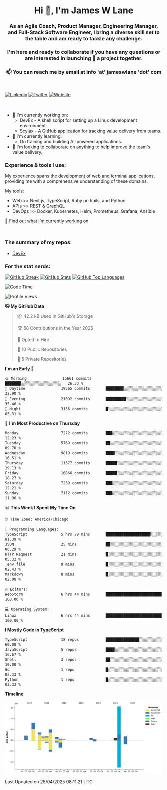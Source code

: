 <h1 align="center">Hi 👋, I'm James W Lane</h1>
<h3 align="center">As an Agile Coach, Product Manager, Engineering Manager, and Full-Stack Software Engineer, I bring a diverse skill set to the table and am ready to tackle any challenge.</h3>
<h3 align="center">I'm here and ready to collaborate if you have any questions or are interested in launching 🚀 a project together.</h3>

<div style="margin-top: 16px;" />

<h3 align="center">📫 You can reach me by email at info 'at' jameswlane 'dot' com</h3>

<div style="margin-top: 48px;" />

[![Linkedin](https://img.shields.io/badge/LinkedIn-0077B5?style=for-the-badge&logo=linkedin&logoColor=white)](https://www.linkedin.com/in/jameswlane/)
[![Twitter](https://img.shields.io/badge/Twitter-1DA1F2?style=for-the-badge&logo=twitter&logoColor=white)](https://x.com/jameswlane)
[![Website](https://img.shields.io/website?down_color=red&down_message=offline&style=for-the-badge&up_color=green&up_message=up&url=https%3A%2F%2Fwww.jameswlane.com)](https://www.jameswlane.com)

<div style="margin-top: 48px;" />

- 🔭 I'm currently working on:
  - DevEx - A shell script for setting up a Linux development environment.
  - Scylax - A GitHub application for tracking value delivery from teams.
- 🌱 I'm currently learning:
  - On training and building AI-powered applications.
- 👯 I'm looking to collaborate on anything to help improve the team's value delivery.

### Experience & tools I use:

My experience spans the development of web and terminal applications, providing me with a comprehensive understanding of these domains.

My tools:
- Web >> Next.js, TypeScript, Ruby on Rails, and Python
- APIs >> REST & GraphQL
- DevOps >> Docker, Kubernetes, Helm, Prometheus, Grafana, Ansible

[🔭 Find out what I’m currently working on](https://www.jameswlane.com/now)  

<div style="margin-top: 50px;"/>

### The summary of my repos:
- [DevEx](https://github.com/jameswlane/devex)  

### For the stat nerds:
[![GitHub Streak](https://github-readme-streak-stats.herokuapp.com?user=jameswlane&theme=tokyonight)](https://git.io/streak-stats)
[![GitHub Stats](https://github-readme-stats.vercel.app/api?username=jameswlane&show_icons=true&theme=tokyonight)](https://github-readme-stats.vercel.app)
[![GitHub Top Languages](https://github-readme-stats.vercel.app/api/top-langs?username=jameswlane&show_icons=true&locale=en&layout=compact&theme=tokyonight)](https://github-readme-stats.vercel.app)

<!--START_SECTION:waka-->
![Code Time](http://img.shields.io/badge/Code%20Time-499%20hrs%2012%20mins-blue)

![Profile Views](http://img.shields.io/badge/Profile%20Views-0-blue)

**🐱 My GitHub Data** 

> 📦 42.2 kB Used in GitHub's Storage 
 > 
> 🏆 58 Contributions in the Year 2025
 > 
> 💼 Opted to Hire
 > 
> 📜 10 Public Repositories 
 > 
> 🔑 5 Private Repositories 
 > 
**I'm an Early 🐤** 

```text
🌞 Morning                15661 commits       ███████░░░░░░░░░░░░░░░░░░   26.33 % 
🌆 Daytime                19565 commits       ████████░░░░░░░░░░░░░░░░░   32.90 % 
🌃 Evening                21092 commits       █████████░░░░░░░░░░░░░░░░   35.46 % 
🌙 Night                  3156 commits        █░░░░░░░░░░░░░░░░░░░░░░░░   05.31 % 
```
📅 **I'm Most Productive on Thursday** 

```text
Monday                   7272 commits        ███░░░░░░░░░░░░░░░░░░░░░░   12.23 % 
Tuesday                  5769 commits        ██░░░░░░░░░░░░░░░░░░░░░░░   09.70 % 
Wednesday                9819 commits        ████░░░░░░░░░░░░░░░░░░░░░   16.51 % 
Thursday                 11377 commits       █████░░░░░░░░░░░░░░░░░░░░   19.13 % 
Friday                   10866 commits       █████░░░░░░░░░░░░░░░░░░░░   18.27 % 
Saturday                 7259 commits        ███░░░░░░░░░░░░░░░░░░░░░░   12.21 % 
Sunday                   7112 commits        ███░░░░░░░░░░░░░░░░░░░░░░   11.96 % 
```


📊 **This Week I Spent My Time On** 

```text
🕑︎ Time Zone: America/Chicago

💬 Programming Languages: 
TypeScript               5 hrs 29 mins       ████████████████████░░░░░   81.39 % 
JSON                     25 mins             ██░░░░░░░░░░░░░░░░░░░░░░░   06.29 % 
HTTP Request             21 mins             █░░░░░░░░░░░░░░░░░░░░░░░░   05.32 % 
.env file                9 mins              █░░░░░░░░░░░░░░░░░░░░░░░░   02.43 % 
Markdown                 8 mins              █░░░░░░░░░░░░░░░░░░░░░░░░   02.08 % 

🔥 Editors: 
WebStorm                 6 hrs 44 mins       █████████████████████████   100.00 % 

💻 Operating System: 
Linux                    6 hrs 44 mins       █████████████████████████   100.00 % 
```

**I Mostly Code in TypeScript** 

```text
TypeScript               18 repos            ███████████████░░░░░░░░░░   60.00 % 
JavaScript               5 repos             ████░░░░░░░░░░░░░░░░░░░░░   16.67 % 
Shell                    3 repos             ██░░░░░░░░░░░░░░░░░░░░░░░   10.00 % 
Go                       1 repo              █░░░░░░░░░░░░░░░░░░░░░░░░   03.33 % 
Python                   1 repo              █░░░░░░░░░░░░░░░░░░░░░░░░   03.33 % 
```



**Timeline**

![Lines of Code chart](https://raw.githubusercontent.com/jameswlane/jameswlane/main/assets/bar_graph.png)


 Last Updated on 25/04/2025 08:11:21 UTC
<!--END_SECTION:waka-->
